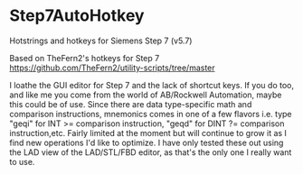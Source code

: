 # Step7AutoHotkey
Hotstrings and hotkeys for Siemens Step 7 (v5.7)

Based on TheFern2's hotkeys for Step 7
https://github.com/TheFern2/utility-scripts/tree/master

I loathe the GUI editor for Step 7 and the lack of shortcut keys. If you do too, and like me you come from the world of AB/Rockwell Automation, maybe this could be of use. 
Since there are data type-specific math and comparison instructions, mnemonics comes in one of a few flavors i.e. type "geqi" for INT >= comparison instruction, "geqd" for DINT ?= comparison instruction,etc.
Fairly limited at the moment but will continue to grow it as I find new operations I'd like to optimize.
I have only tested these out using the LAD view of the LAD/STL/FBD editor, as that's the only one I really want to use.
